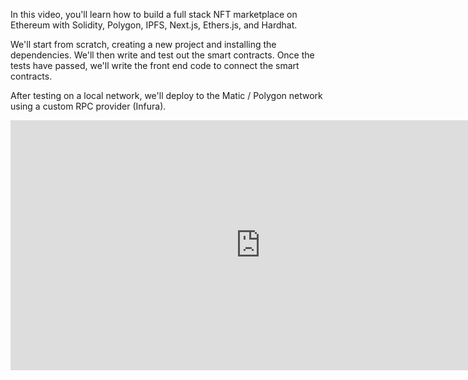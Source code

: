 
In this video, you'll learn how to build a full stack NFT marketplace on Ethereum with Solidity, Polygon, IPFS, Next.js, Ethers.js, and Hardhat.

We'll start from scratch, creating a new project and installing the dependencies. We'll then write and test out the smart contracts. Once the tests have passed, we'll write the front end code to connect the smart contracts.

After testing on a local network, we'll deploy to the Matic / Polygon network using a custom RPC provider (Infura).
<iframe width="800" height="400" src="https://www.youtube.com/embed/GKJBEEXUha0" title="YouTube video player" frameborder="0" allow="accelerometer; autoplay; clipboard-write; encrypted-media; gyroscope; picture-in-picture" allowfullscreen></iframe>

